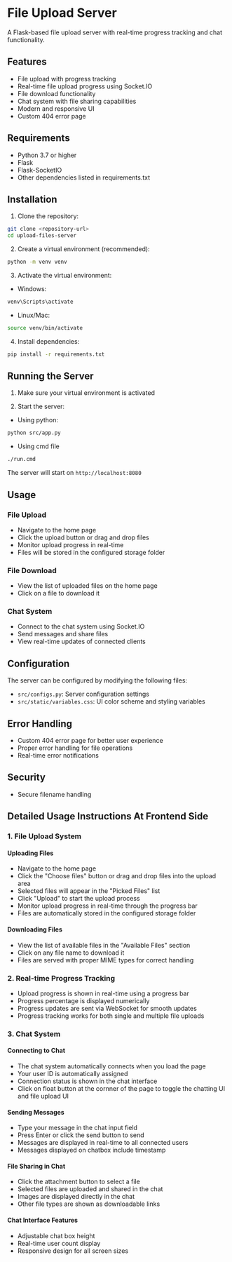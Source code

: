 # File Upload Server

A Flask-based file upload server with real-time progress tracking and chat functionality.

## Features

- File upload with progress tracking
- Real-time file upload progress using Socket.IO
- File download functionality
- Chat system with file sharing capabilities
- Modern and responsive UI
- Custom 404 error page

## Requirements

- Python 3.7 or higher
- Flask
- Flask-SocketIO
- Other dependencies listed in requirements.txt

## Installation

1. Clone the repository:

```bash
git clone <repository-url>
cd upload-files-server
```

2. Create a virtual environment (recommended):

```bash
python -m venv venv
```

3. Activate the virtual environment:

- Windows:

```bash
venv\Scripts\activate
```

- Linux/Mac:

```bash
source venv/bin/activate
```

4. Install dependencies:

```bash
pip install -r requirements.txt
```

## Running the Server

1. Make sure your virtual environment is activated

2. Start the server:

- Using python:

```bash
python src/app.py
```

- Using cmd file

```bash
./run.cmd
```

The server will start on `http://localhost:8080`

## Usage

### File Upload

- Navigate to the home page
- Click the upload button or drag and drop files
- Monitor upload progress in real-time
- Files will be stored in the configured storage folder

### File Download

- View the list of uploaded files on the home page
- Click on a file to download it

### Chat System

- Connect to the chat system using Socket.IO
- Send messages and share files
- View real-time updates of connected clients

## Configuration

The server can be configured by modifying the following files:

- `src/configs.py`: Server configuration settings
- `src/static/variables.css`: UI color scheme and styling variables

## Error Handling

- Custom 404 error page for better user experience
- Proper error handling for file operations
- Real-time error notifications

## Security

- Secure filename handling

## Detailed Usage Instructions At Frontend Side

### 1. File Upload System

#### Uploading Files

- Navigate to the home page
- Click the "Choose files" button or drag and drop files into the upload area
- Selected files will appear in the "Picked Files" list
- Click "Upload" to start the upload process
- Monitor upload progress in real-time through the progress bar
- Files are automatically stored in the configured storage folder

#### Downloading Files

- View the list of available files in the "Available Files" section
- Click on any file name to download it
- Files are served with proper MIME types for correct handling

### 2. Real-time Progress Tracking

- Upload progress is shown in real-time using a progress bar
- Progress percentage is displayed numerically
- Progress updates are sent via WebSocket for smooth updates
- Progress tracking works for both single and multiple file uploads

### 3. Chat System

#### Connecting to Chat

- The chat system automatically connects when you load the page
- Your user ID is automatically assigned
- Connection status is shown in the chat interface
- Click on float button at the cornner of the page to toggle the chatting UI and file upload UI

#### Sending Messages

- Type your message in the chat input field
- Press Enter or click the send button to send
- Messages are displayed in real-time to all connected users
- Messages displayed on chatbox include timestamp

#### File Sharing in Chat

- Click the attachment button to select a file
- Selected files are uploaded and shared in the chat
- Images are displayed directly in the chat
- Other file types are shown as downloadable links

#### Chat Interface Features

- Adjustable chat box height
- Real-time user count display
- Responsive design for all screen sizes
